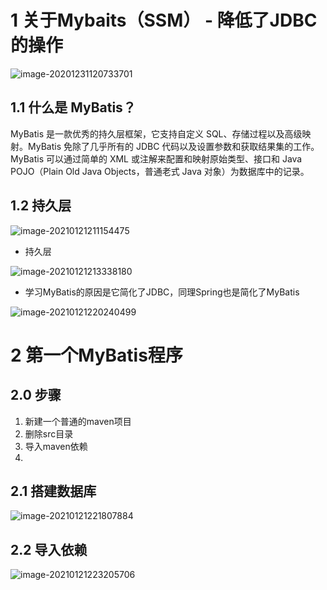 # 1 关于Mybaits（SSM） - 降低了JDBC的操作

![image-20201231120733701](https://i.loli.net/2020/12/31/XST1MkIa2ChlZ37.png)

## 1.1 什么是 MyBatis？

MyBatis 是一款优秀的持久层框架，它支持自定义 SQL、存储过程以及高级映射。MyBatis 免除了几乎所有的 JDBC 代码以及设置参数和获取结果集的工作。MyBatis 可以通过简单的 XML 或注解来配置和映射原始类型、接口和 Java POJO（Plain Old Java Objects，普通老式 Java 对象）为数据库中的记录。

## 1.2 持久层

![image-20210121211154475](https://i.loli.net/2021/01/21/wZcUdphfJBTCWX4.png)

- 持久层

![image-20210121213338180](/Users/chendi/Library/Application%20Support/typora-user-images/image-20210121213338180.png)

- 学习MyBatis的原因是它简化了JDBC，同理Spring也是简化了MyBatis

![image-20210121220240499](https://i.loli.net/2021/01/21/zvhjTxuLc3nK8So.png)

# 2 第一个MyBatis程序

## 2.0 步骤

1. 新建一个普通的maven项目
2. 删除src目录
3. 导入maven依赖
4. 

## 2.1 搭建数据库

![image-20210121221807884](https://i.loli.net/2021/01/21/Da81gsJQqjwP7CR.png)

## 2.2 导入依赖

![image-20210121223205706](https://i.loli.net/2021/01/21/Du6w7YkP9J5dgLo.png)


